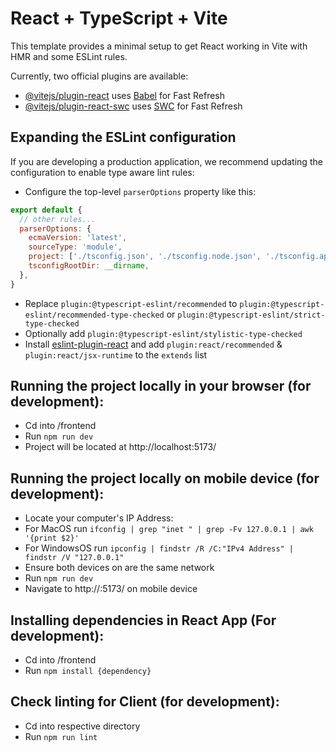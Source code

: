 # React + TypeScript + Vite

This template provides a minimal setup to get React working in Vite with HMR and some ESLint rules.

Currently, two official plugins are available:

- [@vitejs/plugin-react](https://github.com/vitejs/vite-plugin-react/blob/main/packages/plugin-react/README.md) uses [Babel](https://babeljs.io/) for Fast Refresh
- [@vitejs/plugin-react-swc](https://github.com/vitejs/vite-plugin-react-swc) uses [SWC](https://swc.rs/) for Fast Refresh

## Expanding the ESLint configuration

If you are developing a production application, we recommend updating the configuration to enable type aware lint rules:

- Configure the top-level `parserOptions` property like this:

```js
export default {
  // other rules...
  parserOptions: {
    ecmaVersion: 'latest',
    sourceType: 'module',
    project: ['./tsconfig.json', './tsconfig.node.json', './tsconfig.app.json'],
    tsconfigRootDir: __dirname,
  },
}
```

- Replace `plugin:@typescript-eslint/recommended` to `plugin:@typescript-eslint/recommended-type-checked` or `plugin:@typescript-eslint/strict-type-checked`
- Optionally add `plugin:@typescript-eslint/stylistic-type-checked`
- Install [eslint-plugin-react](https://github.com/jsx-eslint/eslint-plugin-react) and add `plugin:react/recommended` & `plugin:react/jsx-runtime` to the `extends` list

## Running the project locally in your browser (for development):
* Cd into /frontend
* Run ```npm run dev```
* Project will be located at http://localhost:5173/

## Running the project locally on mobile device (for development):
* Locate your computer's IP Address: 
* For MacOS run ```ifconfig | grep "inet " | grep -Fv 127.0.0.1 | awk '{print $2}'```
* For WindowsOS run ```ipconfig | findstr /R /C:"IPv4 Address" | findstr /V "127.0.0.1"```
* Ensure both devices on are the same network 
* Run ```npm run dev```
* Navigate to http://<Local-IP>:5173/ on mobile device

## Installing dependencies in React App (For development):
* Cd into /frontend
* Run ```npm install {dependency}```

## Check linting for Client (for development):
* Cd into respective directory 
* Run ```npm run lint```
